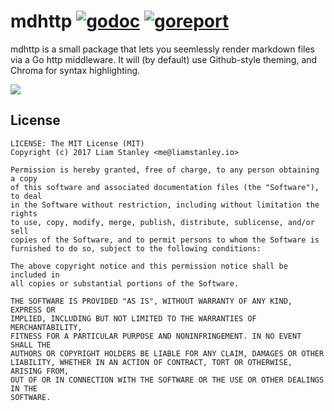 # mdhttp [![godoc](https://godoc.org/github.com/lrstanley/mdhttp?status.png)](https://godoc.org/github.com/lrstanley/mdhttp) [![goreport](https://goreportcard.com/badge/github.com/lrstanley/mdhttp)](https://goreportcard.com/report/github.com/lrstanley/mdhttp)

mdhttp is a small package that lets you seemlessly render markdown files via
a Go http middleware. It will (by default) use Github-style theming, and
Chroma for syntax highlighting.

![](https://i.imgur.com/DlQNBUb.png)

## License

    LICENSE: The MIT License (MIT)
    Copyright (c) 2017 Liam Stanley <me@liamstanley.io>

    Permission is hereby granted, free of charge, to any person obtaining a copy
    of this software and associated documentation files (the "Software"), to deal
    in the Software without restriction, including without limitation the rights
    to use, copy, modify, merge, publish, distribute, sublicense, and/or sell
    copies of the Software, and to permit persons to whom the Software is
    furnished to do so, subject to the following conditions:

    The above copyright notice and this permission notice shall be included in
    all copies or substantial portions of the Software.

    THE SOFTWARE IS PROVIDED "AS IS", WITHOUT WARRANTY OF ANY KIND, EXPRESS OR
    IMPLIED, INCLUDING BUT NOT LIMITED TO THE WARRANTIES OF MERCHANTABILITY,
    FITNESS FOR A PARTICULAR PURPOSE AND NONINFRINGEMENT. IN NO EVENT SHALL THE
    AUTHORS OR COPYRIGHT HOLDERS BE LIABLE FOR ANY CLAIM, DAMAGES OR OTHER
    LIABILITY, WHETHER IN AN ACTION OF CONTRACT, TORT OR OTHERWISE, ARISING FROM,
    OUT OF OR IN CONNECTION WITH THE SOFTWARE OR THE USE OR OTHER DEALINGS IN THE
    SOFTWARE.
